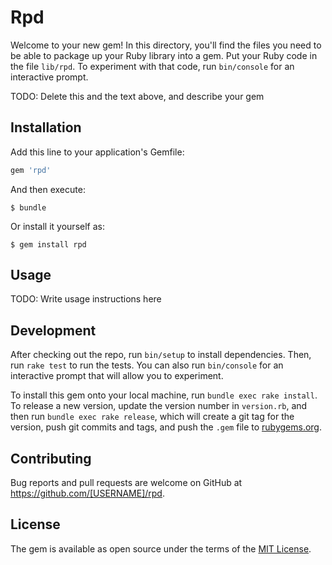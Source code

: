 # Rpd

Welcome to your new gem! In this directory, you'll find the files you need to be able to package up your Ruby library into a gem. Put your Ruby code in the file `lib/rpd`. To experiment with that code, run `bin/console` for an interactive prompt.

TODO: Delete this and the text above, and describe your gem

## Installation

Add this line to your application's Gemfile:

```ruby
gem 'rpd'
```

And then execute:

    $ bundle

Or install it yourself as:

    $ gem install rpd

## Usage

TODO: Write usage instructions here

## Development

After checking out the repo, run `bin/setup` to install dependencies. Then, run `rake test` to run the tests. You can also run `bin/console` for an interactive prompt that will allow you to experiment.

To install this gem onto your local machine, run `bundle exec rake install`. To release a new version, update the version number in `version.rb`, and then run `bundle exec rake release`, which will create a git tag for the version, push git commits and tags, and push the `.gem` file to [rubygems.org](https://rubygems.org).

## Contributing

Bug reports and pull requests are welcome on GitHub at https://github.com/[USERNAME]/rpd.


## License

The gem is available as open source under the terms of the [MIT License](http://opensource.org/licenses/MIT).

